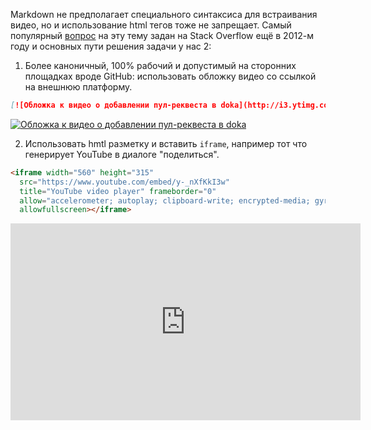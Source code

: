 Markdown не предполагает специального синтаксиса для встраивания видео, но и использование html тегов тоже не запрещает. Самый популярный [вопрос](https://stackoverflow.com/questions/11804820/how-can-i-embed-a-youtube-video-on-github-wiki-pages) на эту тему задан на Stack Overflow ещё в 2012-м году и основных пути решения задачи у нас 2:

1. Более каноничный, 100% рабочий и допустимый на сторонних площадках вроде GitHub: использовать обложку видео со ссылкой на внешнюю платформу.

```markdown
[![Обложка к видео о добавлении пул-реквеста в doka](http://i3.ytimg.com/vi/y-_nXfKkI3w/hqdefault.jpg)](https://www.youtube.com/watch?v=y-_nXfKkI3w "Дока — как добавить пул-реквест со статьёй, на примере CSS-свойства tab-size")
```

[![Обложка к видео о добавлении пул-реквеста в doka](http://i3.ytimg.com/vi/y-_nXfKkI3w/hqdefault.jpg)](https://www.youtube.com/watch?v=y-_nXfKkI3w "Дока — как добавить пул-реквест со статьёй, на примере CSS-свойства tab-size")

2. Использовать hmtl разметку и вставить `iframe`, например тот что генерирует YouTube в диалоге "поделиться".

```markdown
<iframe width="560" height="315"
  src="https://www.youtube.com/embed/y-_nXfKkI3w"
  title="YouTube video player" frameborder="0"
  allow="accelerometer; autoplay; clipboard-write; encrypted-media; gyroscope; picture-in-picture"
  allowfullscreen></iframe>
```

<iframe
 width="560"
 height="315"
 src="https://www.youtube.com/embed/y-_nXfKkI3w"
 title="YouTube video player"
 frameborder="0"
 allow="accelerometer; autoplay; clipboard-write; encrypted-media; gyroscope; picture-in-picture"
 allowfullscreen></iframe>
